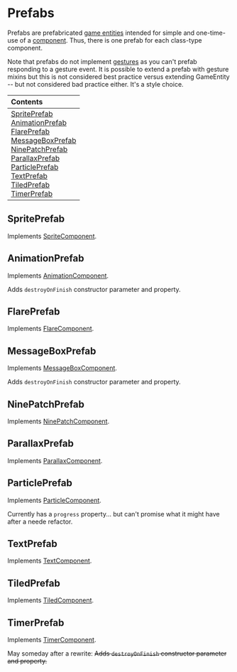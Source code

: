 # Prefabs

Prefabs are prefabricated [game entities](game_entity.md) intended for simple and one-time-use of a [component](components.md).  Thus, there is one prefab for each class-type component.

Note that prefabs do not implement [gestures](input.md) as you can't prefab responding to a gesture event.
It is possible to extend a prefab with gesture mixins but this is not
considered best practice versus extending GameEntity --
but not considered bad practice either.  It's a style choice.

| Contents |
| :-- |
| [SpritePrefab](#spriteprefab) <br/> [AnimationPrefab](#animationprefab) <br/> [FlarePrefab](#flareprefab) <br/> [MessageBoxPrefab](#messageboxprefab) <br/> [NinePatchPrefab](#ninepatchprefab) <br/> [ParallaxPrefab](#parallaxprefab) <br/> [ParticlePrefab](#particleprefab) <br/> [TextPrefab](#textprefab) <br/> [TiledPrefab](#tiledprefab) <br/> [TimerPrefab](#timerprefab) |

## SpritePrefab

Implements [SpriteComponent](components/sprite.md).

## AnimationPrefab

Implements [AnimationComponent](components/animation.md).

Adds `destroyOnFinish` constructor parameter and property.

## FlarePrefab

Implements [FlareComponent](components/flare.md).

## MessageBoxPrefab

Implements [MessageBoxComponent](components/text.md#messageboxcomponent-class).

Adds `destroyOnFinish` constructor parameter and property.

## NinePatchPrefab

Implements [NinePatchComponent](components/nine_patch.md).

## ParallaxPrefab

Implements [ParallaxComponent](components/parallax.md).

## ParticlePrefab

Implements [ParticleComponent](components/particle.md).

Currently has a `progress` property... but can't promise what it might have after a neede refactor.

## TextPrefab

Implements [TextComponent](components/text.md).

## TiledPrefab

Implements [TiledComponent](components/tiled.md).

## TimerPrefab

Implements [TimerComponent](components/timer.md).

May someday after a rewrite: ~~Adds `destroyOnFinish` constructor parameter and property.~~
